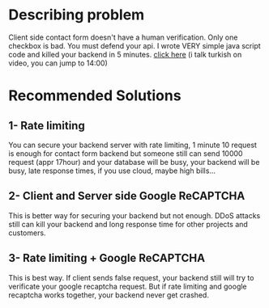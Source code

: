 # Describing problem
Client side contact form doesn't have a human verification. Only one checkbox is bad. You must defend your api. I wrote VERY simple java script code and killed your backend in 5 minutes. [click here](https://www.youtube.com/watch?v=LaEseLMx4O8&t=858s&ab_channel=emirwildrift) (i talk turkish on video, you can jump to 14:00)

# Recommended Solutions
## 1- Rate limiting
You can secure your backend server with rate limiting, 1 minute 10 request is enough for contact form backend but someone still can send 10000 request (appr 17hour) and your database will be busy, your backend will be busy, late response times, if you use cloud, maybe high bills...

## 2- Client and Server side Google ReCAPTCHA
This is better way for securing your backend but not enough. DDoS attacks still can kill your backend and long response time for other projects and customers.

## 3- Rate limiting + Google ReCAPTCHA
This is best way. If client sends false request, your backend still will try to verificate your google recaptcha request. But if rate limiting and google recaptcha works together, your backend never get crashed.
